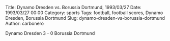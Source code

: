 Title: Dynamo Dresden vs. Borussia Dortmund, 1993/03/27
Date: 1993/03/27 00:00
Category: sports
Tags: football, football scores, Dynamo Dresden, Borussia Dortmund
Slug: dynamo-dresden-vs-borussia-dortmund
Author: carbonero


Dynamo Dresden 3 - 0 Borussia Dortmund
